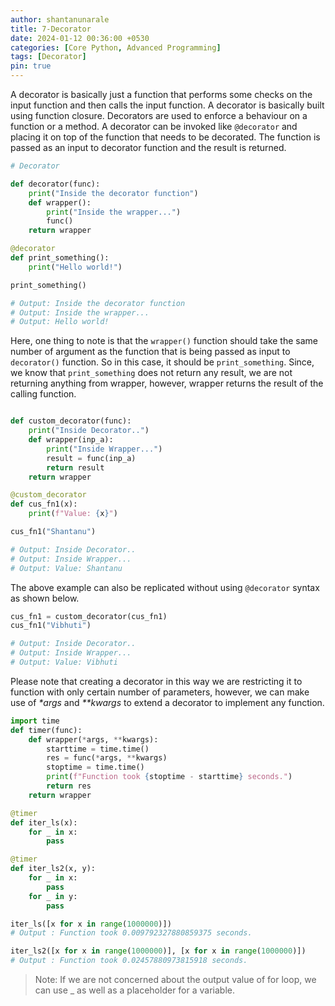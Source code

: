 ```yaml
---
author: shantanunarale
title: 7-Decorator
date: 2024-01-12 00:36:00 +0530
categories: [Core Python, Advanced Programming]
tags: [Decorator]
pin: true
---
```


A decorator is basically just a function that performs some checks on the input function and then calls the input function. A decorator is basically built using function closure. Decorators are used to enforce a behaviour on a function or a method. A decorator can be invoked like `@decorator` and placing it on top of the function that needs to be decorated. The function is passed as an input to decorator function and the result is returned.

```python
# Decorator

def decorator(func):
    print("Inside the decorator function")
    def wrapper():
        print("Inside the wrapper...")
        func()
    return wrapper

@decorator
def print_something():
    print("Hello world!")

print_something()

# Output: Inside the decorator function
# Output: Inside the wrapper...
# Output: Hello world!
```

Here, one thing to note is that the `wrapper()` function should take the same number of argument as the function that is being passed as input to `decorator()` function. So in this case, it should be `print_something`. Since, we know that `print_something` does not return any result, we are not returning anything from wrapper, however, wrapper returns the result of the calling function.

```python

def custom_decorator(func):
    print("Inside Decorator..")
    def wrapper(inp_a):
        print("Inside Wrapper...")
        result = func(inp_a)
        return result
    return wrapper

@custom_decorator
def cus_fn1(x):
    print(f"Value: {x}")

cus_fn1("Shantanu")

# Output: Inside Decorator..
# Output: Inside Wrapper...
# Output: Value: Shantanu
```

The above example can also be replicated without using `@decorator` syntax as shown below.

```Python
cus_fn1 = custom_decorator(cus_fn1)
cus_fn1("Vibhuti")

# Output: Inside Decorator..
# Output: Inside Wrapper...
# Output: Value: Vibhuti
```

Please note that creating a decorator in this way we are restricting it to function with only certain number of parameters, however, we can make use of *\*args* and *\*\*kwargs* to extend a decorator to implement any function.

```python
import time
def timer(func):
    def wrapper(*args, **kwargs):
        starttime = time.time()
        res = func(*args, **kwargs)
        stoptime = time.time()
        print(f"Function took {stoptime - starttime} seconds.")
        return res
    return wrapper

@timer
def iter_ls(x):
    for _ in x:
        pass

@timer
def iter_ls2(x, y):
    for _ in x:
        pass
    for _ in y:
        pass

iter_ls([x for x in range(1000000)])
# Output : Function took 0.009792327880859375 seconds.

iter_ls2([x for x in range(1000000)], [x for x in range(1000000)])
# Output : Function took 0.02457880973815918 seconds.
```

> Note: If we are not concerned about the output value of for loop, we can use _ as well as a placeholder for a variable.